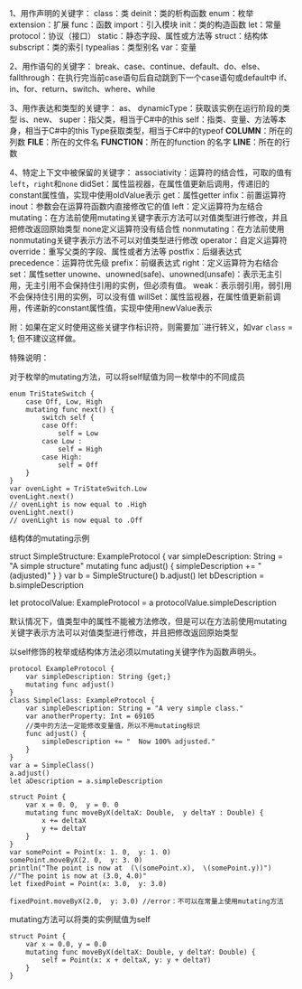 1、用作声明的关键字： 
class：类
deinit：类的析构函数
enum：枚举
extension：扩展
func：函数
import：引入模块
init：类的构造函数
let：常量
protocol：协议（接口）
static：静态字段、属性或方法等
struct：结构体
subscript：类的索引
typealias：类型别名
var：变量

2、用作语句的关键字： 
break、case、continue、default、do、else、
fallthrough：在执行完当前case语句后自动跳到下一个case语句或default中
if、in、for、return、switch、where、while

3、用作表达和类型的关键字： 
as、
dynamicType：获取该实例在运行阶段的类型
is、new、
super：指父类，相当于C#中的this
self：指类、变量、方法等本身，相当于C#中的this
Type获取类型，相当于C#中的typeof
__COLUMN__：所在的列数
__FILE__：所在的文件名
__FUNCTION__：所在的function 的名字
__LINE__：所在的行数

4、特定上下文中被保留的关键字： 
associativity：运算符的结合性，可取的值有`left`，`right`和`none`
didSet：属性监视器，在属性值更新后调用，传递旧的constant属性值，实现中使用oldValue表示
get：属性getter
infix：前置运算符
inout：参数会在运算符函数内直接修改它的值
left：定义运算符为左结合
mutating：在方法前使用mutating关键字表示方法可以对值类型进行修改，并且把修改返回原始类型
none定义运算符没有结合性
nonmutating：在方法前使用nonmutating关键字表示方法不可以对值类型进行修改
operator：自定义运算符
override：重写父类的字段、属性或者方法等
postfix：后缀表达式
precedence：运算符优先级
prefix：前缀表达式
right：定义运算符为右结合
set：属性setter
unowne、unowned(safe)、unowned(unsafe)：表示无主引用，无主引用不会保持住引用的实例，但必须有值。
weak：表示弱引用，弱引用不会保持住引用的实例，可以没有值
willSet：属性监视器，在属性值更新前调用，传递新的constant属性值，实现中使用newValue表示

附：如果在定义时使用这些关键字作标识符，则需要加``进行转义，如var `class` = 1; 但不建议这样做。


特殊说明：

对于枚举的mutating方法，可以将self赋值为同一枚举中的不同成员
	
	enum TriStateSwitch {
		case Off, Low, High
		mutating func next() {
		    switch self {
		    case Off:
		        self = Low
		    case Low :
		        self = High
		    case High:
				self = Off
		}
	}
	var ovenLight = TriStateSwitch.Low
	ovenLight.next()
	// ovenLight is now equal to .High
	ovenLight.next()
	// ovenLight is now equal to .Off


结构体的mutating示例

struct SimpleStructure: ExampleProtocol {
    var simpleDescription: String = "A simple structure"
    mutating func adjust() {
        simpleDescription += " (adjusted)"
    }
}
var b = SimpleStructure()
b.adjust()
let bDescription = b.simpleDescription

let protocolValue: ExampleProtocol = a
protocolValue.simpleDescription




默认情况下，值类型中的属性不能被方法修改，但是可以在方法前使用mutating关键字表示方法可以对值类型进行修改，并且把修改返回原始类型

以self修饰的枚举或结构体方法必须以mutating关键字作为函数声明头。

	protocol ExampleProtocol {
		var simpleDescription: String {get;}
		mutating func adjust()
	}
	class SimpleClass: ExampleProtocol {
	    var simpleDescription: String = "A very simple class."
	    var anotherProperty: Int = 69105
	    //类中的方法一定能修改变量值，所以不用mutating标识
	    func adjust() {
	        simpleDescription += "  Now 100% adjusted."
	    }
	}
	var a = SimpleClass()
	a.adjust()
	let aDescription = a.simpleDescription

	struct Point {
	    var x = 0. 0,  y = 0. 0
	    mutating func moveByX(deltaX: Double,  y deltaY : Double) {
	        x += deltaX
	        y += deltaY
	    }
	}
	var somePoint = Point(x: 1. 0,  y: 1. 0)
	somePoint.moveByX(2. 0,  y: 3. 0)
	println("The point is now at  (\(somePoint.x),  \(somePoint.y))")
	//"The point is now at (3.0, 4.0)"
	let fixedPoint = Point(x: 3.0,  y: 3.0)
	
	fixedPoint.moveByX(2.0,  y: 3.0) //error：不可以在常量上使用mutating方法


mutating方法可以将类的实例赋值为self
	
	struct Point {
		var x = 0.0, y = 0.0
		mutating func moveByX(deltaX: Double, y deltaY: Double) {
			self = Point(x: x + deltaX, y: y + deltaY)
		}
	}